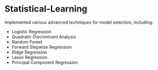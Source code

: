 # Statistical-Learning
Implemented various advanced techniques for model selection, including:

- Logistic Regression
- Quadratic Discriminant Analysis
- Random Forest
- Forward Stepwise Regression
- Ridge Regression
- Lasso Regression
- Principal Component Regression
